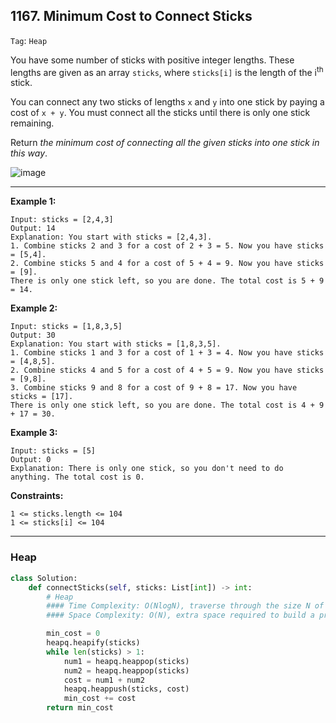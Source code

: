 ## 1167. Minimum Cost to Connect Sticks

```Tag```: ```Heap```

You have some number of sticks with positive integer lengths. These lengths are given as an array ```sticks```, where ```sticks[i]``` is the length of the i<sup>th</sup> stick.

You can connect any two sticks of lengths ```x``` and ```y``` into one stick by paying a cost of ```x + y```. You must connect all the sticks until there is only one stick remaining.

Return _the minimum cost of connecting all the given sticks into one stick in this way_.

![image](https://user-images.githubusercontent.com/35042430/209078415-ab934670-568d-4f67-a865-823b72b4ce51.png)

---

__Example 1:__
```
Input: sticks = [2,4,3]
Output: 14
Explanation: You start with sticks = [2,4,3].
1. Combine sticks 2 and 3 for a cost of 2 + 3 = 5. Now you have sticks = [5,4].
2. Combine sticks 5 and 4 for a cost of 5 + 4 = 9. Now you have sticks = [9].
There is only one stick left, so you are done. The total cost is 5 + 9 = 14.
```

__Example 2:__
```
Input: sticks = [1,8,3,5]
Output: 30
Explanation: You start with sticks = [1,8,3,5].
1. Combine sticks 1 and 3 for a cost of 1 + 3 = 4. Now you have sticks = [4,8,5].
2. Combine sticks 4 and 5 for a cost of 4 + 5 = 9. Now you have sticks = [9,8].
3. Combine sticks 9 and 8 for a cost of 9 + 8 = 17. Now you have sticks = [17].
There is only one stick left, so you are done. The total cost is 4 + 9 + 17 = 30.
```

__Example 3:__
```
Input: sticks = [5]
Output: 0
Explanation: There is only one stick, so you don't need to do anything. The total cost is 0.
```

__Constraints:__
```
1 <= sticks.length <= 104
1 <= sticks[i] <= 104
```

---

### Heap

```Python
class Solution:
    def connectSticks(self, sticks: List[int]) -> int:
        # Heap
        #### Time Complexity: O(NlogN), traverse through the size N of input array take O(N), add and remove heap node take O(logN) time
        #### Space Complexity: O(N), extra space required to build a priority queue of N nodes

        min_cost = 0
        heapq.heapify(sticks)
        while len(sticks) > 1:
            num1 = heapq.heappop(sticks)
            num2 = heapq.heappop(sticks)
            cost = num1 + num2
            heapq.heappush(sticks, cost)
            min_cost += cost
        return min_cost
```
